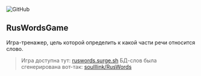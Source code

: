 ![GitHub](https://img.shields.io/github/license/soulllink/RusWordsGame)

## RusWordsGame

Игра-тренажер, цель которой определить к какой части речи относится слово.

> Игра доступна тут: [ruswords.surge.sh](https://ruswords.surge.sh/)
> БД-слов была сгенерирована вот-так: [soulllink/RusWords](https://github.com/soulllink/RusWords)

